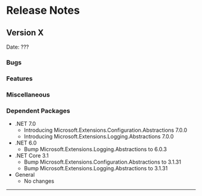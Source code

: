 # Release Notes

## Version X

Date: ???

### Bugs

### Features

### Miscellaneous

### Dependent Packages

- .NET 7.0
  - Introducing Microsoft.Extensions.Configuration.Abstractions 7.0.0
  - Introducing Microsoft.Extensions.Logging.Abstractions 7.0.0
- .NET 6.0
  - Bump Microsoft.Extensions.Logging.Abstractions to 6.0.3
- .NET Core 3.1
  - Bump Microsoft.Extensions.Configuration.Abstractions to 3.1.31
  - Bump Microsoft.Extensions.Logging.Abstractions to 3.1.31
- General
  - No changes

---


